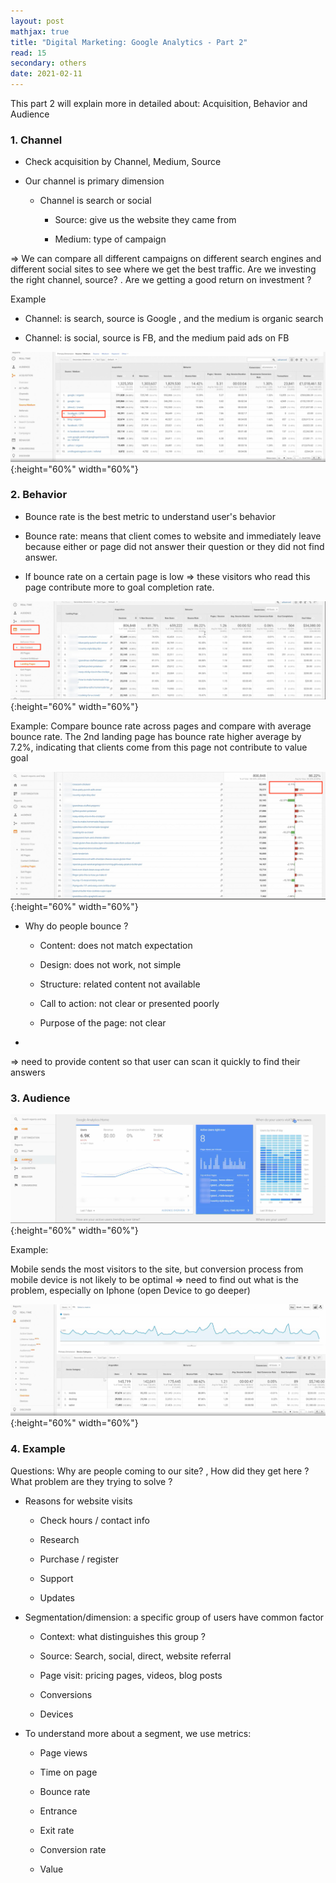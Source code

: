 ```yaml
---
layout: post
mathjax: true
title: "Digital Marketing: Google Analytics - Part 2"
read: 15
secondary: others
date: 2021-02-11
---
```


This part 2 will explain more in detailed about: Acquisition, Behavior and Audience

### 1. Channel

- Check acquisition by Channel, Medium, Source

- Our channel is primary dimension

    + Channel is search or social 
  
		+ Source: give us the website they came from
  
		+ Medium: type of campaign
  
=> We can compare all different campaigns on different search engines and different social sites to see where we get the best traffic. Are we investing the right channel, source? . Are we getting a good return on investment ?

Example
	
- Channel: is search, source is Google , and the medium is organic search
	
- Channel: is social, source is FB, and the medium paid ads on FB

![](/sources/digitalMarketingP2-1.png){:height="60%" width="60%"}


### 2. Behavior

- Bounce rate is the best metric  to understand user's behavior 
  
- Bounce rate: means that client comes to website and immediately leave because either or page did not answer their question or they did not find answer. 
  
- If bounce rate on a certain page is low => these visitors who read this page contribute more to goal completion rate.

![](/sources/digitalMarketingP2-2.png){:height="60%" width="60%"}

Example: Compare bounce rate across pages and compare with average bounce rate. The 2nd landing page has bounce rate higher average by 7.2%, indicating that clients come from this page not contribute to value goal

![](/sources/digitalMarketingP2-3.png){:height="60%" width="60%"}

* Why do people bounce ? 
  - Content: does not match expectation
  
  - Design: does not work, not simple
  
  - Structure: related content not available
  
  - Call to action: not clear or presented poorly
  
  - Purpose of the page: not clear 
- 
=> need to provide content so that user can scan it quickly to find their answers

### 3. Audience

![](/sources/digitalMarketingP2-4.png){:height="60%" width="60%"}

Example: 

Mobile sends the most visitors to the site, but conversion process from mobile device is not likely to be optimal
=> need to find out what is the problem, especially on Iphone (open Device to go deeper)

![](/sources/digitalMarketingP2-5.png){:height="60%" width="60%"}

### 4. Example

Questions: Why are people coming to our site? , How did they get here ? What problem are they trying to solve ?

- Reasons for website visits
  
	+ Check hours / contact info
  
	+ Research
		
    + Purchase / register
	
    + Support
	
    + Updates

- Segmentation/dimension: a specific group of users have common factor
		
    + Context: what distinguishes this group ?
  
	+ Source: Search, social, direct, website referral
  
	+ Page visit: pricing pages, videos, blog posts
  
	+ Conversions
  
	+ Devices

- To understand more about a segment, we use metrics:
  
	+ Page views 
  
	+ Time on page
  
    + Bounce rate
  
	+ Entrance
  
	+ Exit rate 
  
	+ Conversion rate
  
	+ Value






